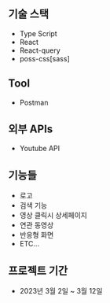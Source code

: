 ## 기술 스택
* Type Script
* React
* React-query
* poss-css[sass]

## Tool
* Postman

## 외부 APIs
* Youtube API

## 기능들
* 로고
* 검색 기능
* 영상 클릭시 상세페이지
* 연관 동영상
* 반응형 화면
* ETC...

## 프로젝트 기간
* 2023년 3월 2일 ~ 3월 12일
